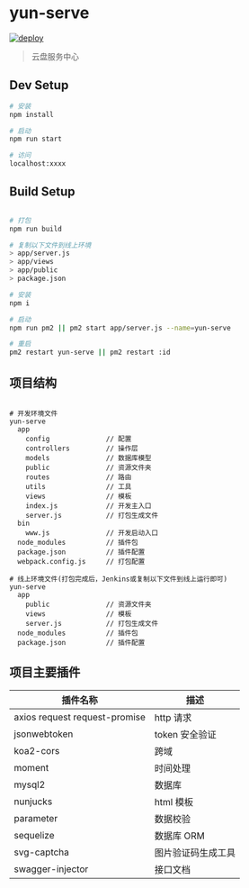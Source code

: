 # yun-serve

[![deploy](https://github.com/sliwei/yun-serve/actions/workflows/action.yaml/badge.svg)](https://github.com/sliwei/yun-serve/actions/workflows/action.yaml)

> 云盘服务中心

## Dev Setup

```bash
# 安装
npm install

# 启动
npm run start

# 访问
localhost:xxxx

```

## Build Setup

```bash

# 打包
npm run build

# 复制以下文件到线上环境
> app/server.js
> app/views
> app/public
> package.json

# 安装
npm i

# 启动
npm run pm2 || pm2 start app/server.js --name=yun-serve

# 重启
pm2 restart yun-serve || pm2 restart :id

```

## 项目结构

```

# 开发环境文件
yun-serve
  app
    config              // 配置
    controllers         // 操作层
    models              // 数据库模型
    public              // 资源文件夹
    routes              // 路由
    utils               // 工具
    views               // 模板
    index.js            // 开发主入口
    server.js           // 打包生成文件
  bin
    www.js              // 开发启动入口
  node_modules          // 插件包
  package.json          // 插件配置
  webpack.config.js     // 打包配置

# 线上环境文件(打包完成后，Jenkins或复制以下文件到线上运行即可)
yun-serve
  app
    public              // 资源文件夹
    views               // 模板
    server.js           // 打包生成文件
  node_modules          // 插件包
  package.json          // 插件配置

```

## 项目主要插件

| 插件名称                      | 描述               |
| ----------------------------- | ------------------ |
| axios request request-promise | http 请求          |
| jsonwebtoken                  | token 安全验证     |
| koa2-cors                     | 跨域               |
| moment                        | 时间处理           |
| mysql2                        | 数据库             |
| nunjucks                      | html 模板          |
| parameter                     | 数据校验           |
| sequelize                     | 数据库 ORM         |
| svg-captcha                   | 图片验证码生成工具 |
| swagger-injector              | 接口文档           |
